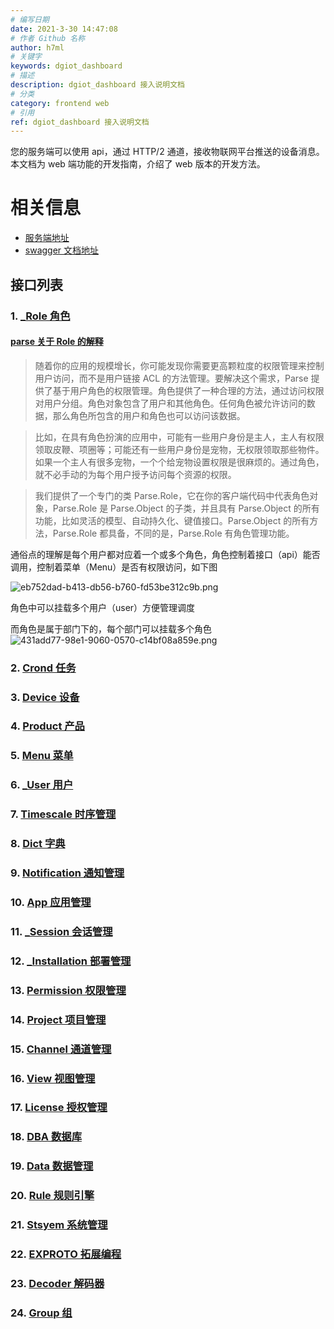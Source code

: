 ```yaml
---
# 编写日期
date: 2021-3-30 14:47:08
# 作者 Github 名称
author: h7ml
# 关键字
keywords: dgiot_dashboard
# 描述
description: dgiot_dashboard 接入说明文档
# 分类
category: frontend web
# 引用
ref: dgiot_dashboard 接入说明文档
---
```


您的服务端可以使用 api，通过 HTTP/2 通道，接收物联网平台推送的设备消息。本文档为 web 端功能的开发指南，介绍了 web 版本的开发方法。

# 相关信息

- [服务端地址](http://prod.iotn2n.com/)
- [swagger 文档地址](http://prod.iotn2n.com/swagger/)

## 接口列表

### 1. [\_Role 角色](./detail/_Role)

#### [parse 关于 Role 的解释]('https://parse-zh.buzhundong.com/Roles.html')

> 随着你的应用的规模增长，你可能发现你需要更高颗粒度的权限管理来控制用户访问，而不是用户链接 ACL 的方法管理。要解决这个需求，Parse 提供了基于用户角色的权限管理。角色提供了一种合理的方法，通过访问权限对用户分组。角色对象包含了用户和其他角色。任何角色被允许访问的数据，那么角色所包含的用户和角色也可以访问该数据。

> 比如，在具有角色扮演的应用中，可能有一些用户身份是主人，主人有权限领取皮鞭、项圈等；可能还有一些用户身份是宠物，无权限领取那些物件。如果一个主人有很多宠物，一个个给宠物设置权限是很麻烦的。通过角色，就不必手动的为每个用户授予访问每个资源的权限。

> 我们提供了一个专门的类 Parse.Role，它在你的客户端代码中代表角色对象，Parse.Role 是 Parse.Object 的子类，并且具有 Parse.Object 的所有功能，比如灵活的模型、自动持久化、键值接口。Parse.Object 的所有方法，Parse.Role 都具备，不同的是，Parse.Role 有角色管理功能。

通俗点的理解是每个用户都对应着一个或多个角色，角色控制着接口（api）能否调用，控制着菜单（Menu）是否有权限访问，如下图

![eb752dad-b413-db56-b760-fd53be312c9b.png](https://dgiot-1253666439.cos.ap-shanghai-fsi.myqcloud.com/web/Role/eb752dad-b413-db56-b760-fd53be312c9b.png)

角色中可以挂载多个用户（user）方便管理调度

而角色是属于部门下的，每个部门可以挂载多个角色
![431add77-98e1-9060-0570-c14bf08a859e.png](https://dgiot-1253666439.cos.ap-shanghai-fsi.myqcloud.com/web/Role/431add77-98e1-9060-0570-c14bf08a859e.png)

### 2. [Crond 任务](./detail/Crond)

### 3. [Device 设备](./detail/Device)

### 4. [Product 产品](./detail/Product)

### 5. [Menu 菜单](./detail/Menu)

### 6. [\_User 用户](./detail/_User)

### 7. [Timescale 时序管理](./detail/Timescale)

### 8. [Dict 字典](./detail/Dict)

### 9. [Notification 通知管理](./detail/Notification)

### 10. [App 应用管理](./detail/App)

### 11. [\_Session 会话管理](./detail/_Session)

### 12. [\_Installation 部署管理](./detail/_Installation)

### 13. [Permission 权限管理](./detail/Permission)

### 14. [Project 项目管理](./detail/Project)

### 15. [Channel 通道管理](./detail/Channel)

### 16. [View 视图管理](./detail/View)

### 17. [License 授权管理](./detail/License)

### 18. [DBA 数据库](./detail/DBA)

### 19. [Data 数据管理](./detail/Data)

### 20. [Rule 规则引擎](./detail/Rule)

### 21. [Stsyem 系统管理](./detail/Stsyem)

### 22. [EXPROTO 拓展编程](./detail/EXPROTO)

### 23. [Decoder 解码器](./detail/Decoder)

### 24. [Group 组](./detail/Group)
